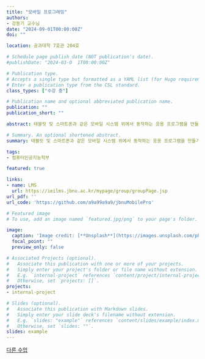 ```yaml
---
title: "모바일 프로그래밍"
authors:
- 강동기 교수님
date: "2024-09-01T00:00:00Z"
doi: ""

location: 공과대학 7호관 204호

# Schedule page publish date (NOT publication's date).
#publishDate: "2024-03-0  1T00:00:00Z"

# Publication type.
# Accepts a single type but formatted as a YAML list (for Hugo requirements).
# Enter a publication type from the CSL standard.
class_types: ["수강 중"]

# Publication name and optional abbreviated publication name.
publication: ""
publication_short: ""

abstract: 태블릿 및 스마트폰과 같은 모바일 시스템 위에서 동작하는 응용 프로그램을 만들기 위한 과정을 학습합니다. 안드로이드 스튜디오 설치부터 레이아웃, 위젯, 이벤트 관리, 화면 전환, 프래그먼트 등을 연습, 실습합니다. 기말은 팀 프로젝트 발표로 대체 합니다.

# Summary. An optional shortened abstract.
summary: 태블릿 및 스마트폰과 같은 모바일 시스템 위에서 동작하는 응용 프로그램을 만들기 위한 과정을 학습합니다.

tags:
- 컴퓨터인공지능학부

featured: true

links:
- name: LMS
  url: https://ieilms.jbnu.ac.kr/mypage/group/groupPage.jsp
url_pdf: ''
url_code: 'https://github.com/a9a99a9a9/jbnuMobilePro'

# Featured image
# To use, add an image named `featured.jpg/png` to your page's folder.

image:
  caption: 'Image credit: [**Unsplash**](https://images.unsplash.com/photo-1512941937669-90a1b58e7e9c?q=80&w=2670&auto=format&fit=crop&ixlib=rb-4.0.3&ixid=M3wxMjA3fDB8MHxwaG90by1wYWdlfHx8fGVufDB8fHx8fA%3D%3D)'
  focal_point: ""
  preview_only: false

# Associated Projects (optional).
#   Associate this publication with one or more of your projects.
#   Simply enter your project's folder or file name without extension.
#   E.g. `internal-project` references `content/project/internal-project/index.md`.
#   Otherwise, set `projects: []`.
projects:
- internal-project

# Slides (optional).
#   Associate this publication with Markdown slides.
#   Simply enter your slide deck's filename without extension.
#   E.g. `slides: "example"` references `content/slides/example/index.md`.
#   Otherwise, set `slides: ""`.
slides: example
---
```


[다른 수업](/publication/softw/) 
